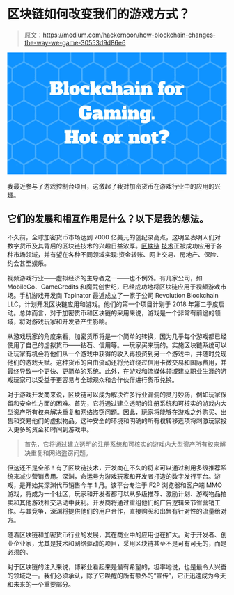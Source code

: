 # 区块链如何改变我们的游戏方式？

> 原文：<https://medium.com/hackernoon/how-blockchain-changes-the-way-we-game-30553d9d86e6>

![](img/2d0d8a9c25f8cde715865e4133560891.png)

我最近参与了游戏控制台项目，这激起了我对加密货币在游戏行业中的应用的兴趣。

## 它们的发展和相互作用是什么？以下是我的想法。

不久前，全球加密货币市场达到 7000 亿美元的创纪录高点，这明显表明人们对数字货币及其背后的区块链技术的兴趣日益浓厚。[区块链](https://hackernoon.com/tagged/blockchain) [技术](https://hackernoon.com/tagged/technology)正被成功应用于各种市场领域，并有望在各种不同领域实现:资金转账、网上交易、房地产、保险、约会甚至娱乐。

视频游戏行业——虚拟经济的主导者之一——也不例外。有几家公司，如 MobileGo、GameCredits 和魔咒创世纪，已经成功地将区块链应用于视频游戏市场。手机游戏开发商 Tapinator 最近成立了一家子公司 Revolution Blockchain LLC，计划开发区块链应用和游戏。他们的第一个项目计划于 2018 年第二季度启动。总体而言，对于加密货币和区块链的采用来说，游戏是一个非常有前途的领域，将对游戏玩家和开发者产生影响。

从游戏玩家的角度来看，加密货币将是一个简单的转换，因为几乎每个游戏都已经使用了自己的虚拟货币——钻石、信用等。—玩家买来玩的。实施区块链系统可以让玩家有机会将他们从一个游戏中获得的收入再投资到另一个游戏中，并随时兑现他们的游戏天赋。这种货币的自由流动还将允许绕过信用卡微交易和国际费用，并最终导致一个更快、更简单的系统。此外，在游戏和流媒体领域建立职业生涯的游戏玩家可以受益于更容易与全球观众和合作伙伴进行货币兑换。

对于游戏开发商来说，区块链可以成为解决许多行业漏洞的灵丹妙药，例如玩家保留和安全性方面的困难。首先，它将通过建立透明的注册系统和可核实的游戏内大型资产所有权来解决重复和网络盗窃问题。因此，玩家将能够在游戏之外购买、出售和交易他们的虚拟物品。这种安全的环境和明确的所有权转移选项将刺激玩家投入更多的资金和时间到游戏中。

> 首先，它将通过建立透明的注册系统和可核实的游戏内大型资产所有权来解决重复和网络盗窃问题。

但这还不是全部！有了区块链技术，开发商在不久的将来可以通过利用多级推荐系统来减少营销费用。深渊，命运号为游戏玩家和开发者打造的数字发行平台。游戏，是开始其深渊代币销售今年 1 月。该平台专注于 F2P 浏览器和客户端 MMO 游戏，将成为一个社区，玩家和开发者都可以从多级推荐、激励计划、游戏物品拍卖和其他游戏社交活动中获利。开发商将通过重组他们的广告逻辑来节省营销工作。与其竞争，深渊将提供他们的用户合作，直接购买和出售有针对性的流量给对方。

随着区块链和加密货币行业的发展，其在商业中的应用也在扩大。对于开发者、创业企业家，尤其是技术和网络驱动的项目，采用区块链甚至不是可有可无的，而是必须的。

对于区块链的注入来说，博彩业看起来是最有希望的，坦率地说，也是最令人兴奋的领域之一。我们必须承认，除了它唤醒的所有额外的“宣传”，它正迅速成为今天和未来的一个重要部分。